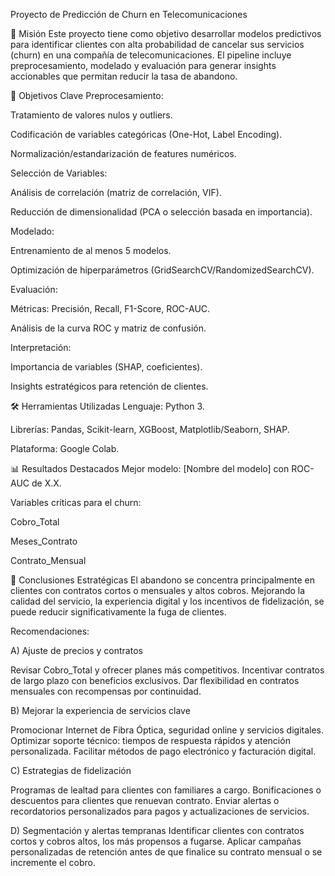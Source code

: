  Proyecto de Predicción de Churn en Telecomunicaciones

 
🎯 Misión
Este proyecto tiene como objetivo desarrollar modelos predictivos para identificar clientes con alta probabilidad de cancelar sus servicios (churn) en una compañía de telecomunicaciones. El pipeline incluye preprocesamiento, modelado y evaluación para generar insights accionables que permitan reducir la tasa de abandono.

🧠 Objetivos Clave
Preprocesamiento:

Tratamiento de valores nulos y outliers.

Codificación de variables categóricas (One-Hot, Label Encoding).

Normalización/estandarización de features numéricos.

Selección de Variables:

Análisis de correlación (matriz de correlación, VIF).

Reducción de dimensionalidad (PCA o selección basada en importancia).

Modelado:

Entrenamiento de al menos 5 modelos.

Optimización de hiperparámetros (GridSearchCV/RandomizedSearchCV).

Evaluación:

Métricas: Precisión, Recall, F1-Score, ROC-AUC.

Análisis de la curva ROC y matriz de confusión.

Interpretación:

Importancia de variables (SHAP, coeficientes).

Insights estratégicos para retención de clientes.

🛠️ Herramientas Utilizadas
Lenguaje: Python 3.

Librerías: Pandas, Scikit-learn, XGBoost, Matplotlib/Seaborn, SHAP.

Plataforma: Google Colab.

📊 Resultados Destacados
Mejor modelo: [Nombre del modelo] con ROC-AUC de X.X.

Variables críticas para el churn:

Cobro_Total 

Meses_Contrato 

Contrato_Mensual 

📌 Conclusiones Estratégicas
El abandono se concentra principalmente en clientes con contratos cortos o mensuales y altos cobros.
Mejorando la calidad del servicio, la experiencia digital y los incentivos de fidelización, se puede 
reducir significativamente la fuga de clientes.

Recomendaciones:

A) Ajuste de precios y contratos

Revisar Cobro_Total y ofrecer planes más competitivos.
Incentivar contratos de largo plazo con beneficios exclusivos.
Dar flexibilidad en contratos mensuales con recompensas por continuidad.

B) Mejorar la experiencia de servicios clave

Promocionar Internet de Fibra Óptica, seguridad online y servicios digitales.
Optimizar soporte técnico: tiempos de respuesta rápidos y atención personalizada.
Facilitar métodos de pago electrónico y facturación digital.

C) Estrategias de fidelización

Programas de lealtad para clientes con familiares a cargo.
Bonificaciones o descuentos para clientes que renuevan contrato.
Enviar alertas o recordatorios personalizados para pagos y actualizaciones de servicios.

D) Segmentación y alertas tempranas
Identificar clientes con contratos cortos y cobros altos, los más propensos a fugarse.
Aplicar campañas personalizadas de retención antes de que finalice su contrato mensual o se incremente el cobro.

